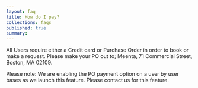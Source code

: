 ```yaml
---
layout: faq
title: How do I pay?
collections: faqs
published: true
summary:
---
```


All Users require either a Credit card or Purchase Order in order to book or make a request.  Please make your PO out to; Meenta, 71 Commercial Street, Boston, MA 02109.

Please note: We are enabling the PO payment option on a user by user
bases as we launch this feature. Please contact us for this feature.
